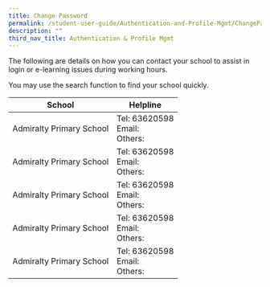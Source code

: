 ```yaml
---
title: Change Password
permalink: /student-user-guide/Authentication-and-Profile-Mgmt/ChangePassword/
description: ""
third_nav_title: Authentication & Profile Mgmt
---
```

<div class="page-description">
                <p>
                  The following are details on how you can contact your school to assist in login or
                  e-learning issues during working hours.
                </p>
                <p>You may use the search function to find your school quickly.</p>
              </div>


| School | Helpline 
| -------- | -------- | 
| Admiralty Primary School     | Tel: 63620598 <br/>Email:<br/>Others:     | 
| Admiralty Primary School     | Tel: 63620598 <br/>Email:<br/>Others:     | 
| Admiralty Primary School     | Tel: 63620598 <br/>Email:<br/>Others:     | 
| Admiralty Primary School     | Tel: 63620598 <br/>Email:<br/>Others:     | 
| Admiralty Primary School     | Tel: 63620598 <br/>Email:<br/>Others:     |